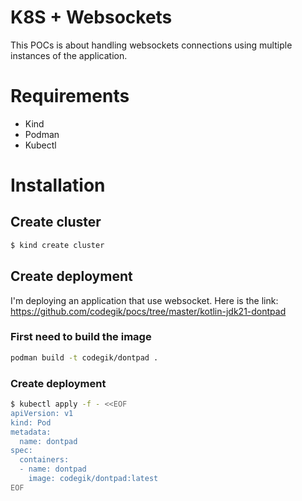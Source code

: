 # K8S + Websockets

This POCs is about handling websockets connections using multiple instances of the application.


# Requirements
- Kind
- Podman
- Kubectl


# Installation

## Create cluster
```bash
$ kind create cluster
```

## Create deployment
I'm deploying an application that use websocket.
Here is the link: https://github.com/codegik/pocs/tree/master/kotlin-jdk21-dontpad

### First need to build the image
```bash
podman build -t codegik/dontpad .
```

### Create deployment
```bash
$ kubectl apply -f - <<EOF
apiVersion: v1
kind: Pod
metadata:
  name: dontpad
spec:
  containers:
  - name: dontpad
    image: codegik/dontpad:latest
EOF
```
